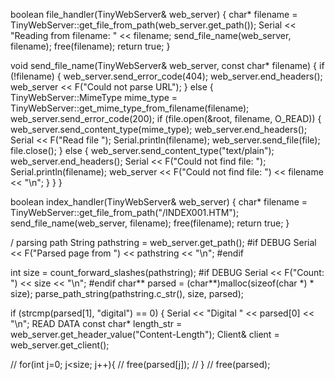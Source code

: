  boolean file_handler(TinyWebServer& web_server) {
   char* filename = TinyWebServer::get_file_from_path(web_server.get_path());
   Serial << "Reading from filename: " << filename;
   send_file_name(web_server, filename);
   free(filename);
   return true;
 }

 void send_file_name(TinyWebServer& web_server, const char* filename) {
   if (!filename) {
     web_server.send_error_code(404);
     web_server.end_headers();
     web_server << F("Could not parse URL");
   } else {
     TinyWebServer::MimeType mime_type
       = TinyWebServer::get_mime_type_from_filename(filename);
     web_server.send_error_code(200);
     if (file.open(&root, filename, O_READ)) {
     web_server.send_content_type(mime_type);
     web_server.end_headers();
       Serial << F("Read file "); Serial.println(filename);
       web_server.send_file(file);
       file.close();
     } else {
     web_server.send_content_type("text/plain");
     web_server.end_headers();
     Serial << F("Could not find file: "); Serial.println(filename);
       web_server << F("Could not find file: ") << filename << "\n";
     }
   }
 }

boolean index_handler(TinyWebServer& web_server) {
  char* filename = TinyWebServer::get_file_from_path("/INDEX001.HTM");
  send_file_name(web_server, filename);
  free(filename);
  return true;
}


/ parsing path
 String pathstring = web_server.get_path();
#if DEBUG
 Serial << F("Parsed page from ") << pathstring << "\n";
#endif

 int size = count_forward_slashes(pathstring);
#if DEBUG
 Serial << F("Count: ") << size << "\n";
#endif
 char** parsed = (char**)malloc(sizeof(char *) * size);
 parse_path_string(pathstring.c_str(), size, parsed);

 if (strcmp(parsed[1], "digital") == 0) {
   Serial << "Digital " << parsed[0] << "\n";
   READ DATA
   const char* length_str = web_server.get_header_value("Content-Length");
   Client& client = web_server.get_client();

// for(int j=0; j<size; j++){
//   free(parsed[j]);
// }
// free(parsed);